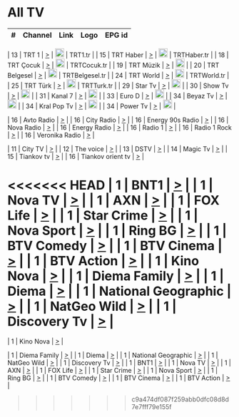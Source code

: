 <h1>All TV</h1>

| #   | Channel        | Link  | Logo | EPG id |
|:---:|:--------------:|:-----:|:----:|:------:|

| 13  | TRT 1            | [>](https://tv-trt1.medya.trt.com.tr/master.m3u8) | <img height="20" src="https://i.imgur.com/j786OLG.png"/> | TRT1.tr |
| 15  | TRT Haber        | [>](https://tv-trthaber.medya.trt.com.tr/master.m3u8) | <img height="20" src="https://i.imgur.com/OVfo8Ab.png"/> | TRTHaber.tr |
| 18  | TRT Çocuk        | [>](https://tv-trtcocuk.medya.trt.com.tr/master.m3u8) | <img height="20" src="https://i.imgur.com/QLFmD6d.png"/> | TRTCocuk.tr |
| 19  | TRT Müzik        | [>](https://tv-trtmuzik.medya.trt.com.tr/master.m3u8) | <img height="20" src="https://i.imgur.com/fIVFCEd.png"/> |
| 20  | TRT Belgesel     | [>](https://tv-trtbelgesel.medya.trt.com.tr/master.m3u8) | <img height="20" src="https://i.imgur.com/MGO87pe.png"/> | TRTBelgesel.tr |
| 24  | TRT World        | [>](https://tv-trtworld.medya.trt.com.tr/master.m3u8) | <img height="20" src="https://i.imgur.com/JEA2xpv.png"/> | TRTWorld.tr |
| 25  | TRT Türk         | [>](https://tv-trtturk.medya.trt.com.tr/master.m3u8) | <img height="20" src="https://i.imgur.com/OSTOQNw.png"/> | TRTTurk.tr |
| 29  | Star Tv   | [>](https://dogus-live.daioncdn.net/startv/startv_360p.m3u8) | <img height="20" src="https://i.imgur.com/IebUZx1.png"/> |
| 30  | Show Tv     | [>](https://ciner-live.daioncdn.net/showtv/showtv.m3u8) | <img height="20" src="https://i.imgur.com/IebUZx1.png"/> |
| 31  | Kanal 7     | [>](https://kanal7-live.daioncdn.net/kanal7/kanal7.m3u8) | <img height="20" src="https://i.imgur.com/IebUZx1.png"/> |
| 33  | Euro D    | [>](https://www.youtube.com/user/KanalD/live) | <img height="20" src="https://i.imgur.com/IebUZx1.png"/> |
| 34  | Beyaz Tv     | [>](https://beyaztv-live.daioncdn.net/beyaztv/beyaztv.m3u8) | <img height="20" src="https://i.imgur.com/IebUZx1.png"/> |
| 34  | Kral Pop Tv     | [>](https://www.youtube.com/watch?v=GuFTuKoXepw) | <img height="20" src="https://i.imgur.com/IebUZx1.png"/> |
| 34  | Power Tv     | [>](https://livetv.powerapp.com.tr/powerTV/powerhd.smil/chunklist.m3u8) | <img height="20" src="https://i.imgur.com/IebUZx1.png"/> |

| 16  | Avto Radio | [>](http://stream.metacast.eu/avtoradio.mp3.m3u) |
| 16  | City Radio | [>](http://stream.metacast.eu/city.aac.m3u) |
| 16  | Energy 90s Radio | [>](http://stream.metacast.eu/energy-90s.m3u) |
| 16  | Nova Radio | [>](http://stream.metacast.eu/nova.aac.m3u) |
| 16  | Energy Radio | [>](http://stream.metacast.eu/nrj.aac.m3u) |
| 16  | Radio 1 | [>](http://stream.metacast.eu/radio1.aac.m3u) |
| 16  | Radio 1 Rock | [>](http://stream.metacast.eu/radio1rock.aac.m3u) |
| 16  | Veronika Radio | [>](http://stream.metacast.eu/veronika.aac.m3u) |

| 11  | City TV | [>](https://tv.city.bg/play/tshls/citytv/index.m3u8) |
| 12  | The voice | [>](https://bss1.neterra.tv/thevoice/thevoice.m3u8) |
| 13  | DSTV | [>](http://46.249.95.140:8081/hls/data.m3u8) |
| 14  | Magic Tv | [>](https://bss1.neterra.tv/magictv/magictv.m3u8) |
| 15  | Tiankov tv | [>](https://streamer103.neterra.tv/tiankov-folk/live.m3u8) |
| 16  | Tiankov orient tv | [>](https://streamer103.neterra.tv/tiankov-orient/live.m3u8) |

<<<<<<< HEAD
| 1 | BNT1 | [>](https://ymkaya.xyz:28213/tv/bnt1/playlist.m3u8?wmsAuthSign=c2VydmVyX3RpbWU9Ni8yNi8yMDI1IDg6MTU6NDEgQU0maGFzaF92YWx1ZT01L0JqTUI5V0xuVTNNc0NNZVFjNGN3PT0mdmFsaWRtaW51dGVzPTYw) |
| 1 | Nova TV | [>](https://ymkaya.xyz:28213/tv/novatv/playlist.m3u8?wmsAuthSign=c2VydmVyX3RpbWU9Ni8yNi8yMDI1IDg6MTU6NTEgQU0maGFzaF92YWx1ZT02Q1lVRDY4TUd2eHNMUlBBaCtBc1JBPT0mdmFsaWRtaW51dGVzPTYw) |
| 1 | AXN | [>](https://ymkaya.xyz:28213/tv/axn/playlist.m3u8?wmsAuthSign=c2VydmVyX3RpbWU9Ni8yNi8yMDI1IDg6MTY6MDIgQU0maGFzaF92YWx1ZT1sZzVHTGRPdGpJOXFsdnhiMlkvRVlBPT0mdmFsaWRtaW51dGVzPTYw) |
| 1 | FOX Life | [>](https://ymkaya.xyz:28213/tv/foxlife/playlist.m3u8?wmsAuthSign=c2VydmVyX3RpbWU9Ni8yNi8yMDI1IDg6MTY6MTIgQU0maGFzaF92YWx1ZT01aWkrYXN0Q0Q4TDBxREJMLzJUSnhnPT0mdmFsaWRtaW51dGVzPTYw) |
| 1 | Star Crime | [>](https://ymkaya.xyz:28213/tv/foxcrime/playlist.m3u8?wmsAuthSign=c2VydmVyX3RpbWU9Ni8yNi8yMDI1IDg6MTY6MjIgQU0maGFzaF92YWx1ZT0xMjUzb1kzdGlIWTdUUVZTYlFtSDhnPT0mdmFsaWRtaW51dGVzPTYw) |
| 1 | Nova Sport | [>](https://ymkaya.xyz:28213/tv/novasport/playlist.m3u8?wmsAuthSign=c2VydmVyX3RpbWU9Ni8yNi8yMDI1IDg6MTY6MzMgQU0maGFzaF92YWx1ZT0rL1VpbkxTL1ZJZEtVVFp3Y1duSE5RPT0mdmFsaWRtaW51dGVzPTYw) |
| 1 | Ring BG | [>](https://ymkaya.xyz:28213/tv/ringbg/playlist.m3u8?wmsAuthSign=c2VydmVyX3RpbWU9Ni8yNi8yMDI1IDg6MTY6NDMgQU0maGFzaF92YWx1ZT1KOS9hL2kxNlhDb2tvdFhpZUNJTEJnPT0mdmFsaWRtaW51dGVzPTYw) |
| 1 | BTV Comedy | [>](https://ymkaya.xyz:28213/tv/btvcomedy/playlist.m3u8?wmsAuthSign=c2VydmVyX3RpbWU9Ni8yNi8yMDI1IDg6MTY6NTMgQU0maGFzaF92YWx1ZT16WW9ERG0xOGJlZVU2a0wwVFEzdDVBPT0mdmFsaWRtaW51dGVzPTYw) |
| 1 | BTV Cinema | [>](https://ymkaya.xyz:28213/tv/btvcinema/playlist.m3u8?wmsAuthSign=c2VydmVyX3RpbWU9Ni8yNi8yMDI1IDg6MTc6MDMgQU0maGFzaF92YWx1ZT1RdlI0dWtEM3hhZW9lZU1MN1hFWlZRPT0mdmFsaWRtaW51dGVzPTYw) |
| 1 | BTV Action | [>](https://ymkaya.xyz:28213/tv/btvaction/playlist.m3u8?wmsAuthSign=c2VydmVyX3RpbWU9Ni8yNi8yMDI1IDg6MTc6MTQgQU0maGFzaF92YWx1ZT0zdGVSVmNGNURGYS9GdGEyL25ONTZnPT0mdmFsaWRtaW51dGVzPTYw) |
| 1 | Kino Nova | [>](https://ymkaya.xyz:28213/tv/kinonova/playlist.m3u8?wmsAuthSign=c2VydmVyX3RpbWU9Ni8yNi8yMDI1IDg6MTc6MjQgQU0maGFzaF92YWx1ZT1zbDA2akFPWWhVNFVTenQrdnZOMVlBPT0mdmFsaWRtaW51dGVzPTYw) |
| 1 | Diema Family | [>](https://ymkaya.xyz:28213/tv/diemafamily/playlist.m3u8?wmsAuthSign=c2VydmVyX3RpbWU9Ni8yNi8yMDI1IDg6MTc6MzQgQU0maGFzaF92YWx1ZT1RZ2MyajRFSElzRzdZakdzVG5YRU5RPT0mdmFsaWRtaW51dGVzPTYw) |
| 1 | Diema | [>](https://ymkaya.xyz:28213/tv/diema/playlist.m3u8?wmsAuthSign=c2VydmVyX3RpbWU9Ni8yNi8yMDI1IDg6MTc6NDQgQU0maGFzaF92YWx1ZT0wcEVDbUl6anRBSVdrY1Qwd0dHRHhBPT0mdmFsaWRtaW51dGVzPTYw) |
| 1 | National Geographic | [>](https://ymkaya.xyz:28213/tv/natgeo/playlist.m3u8?wmsAuthSign=c2VydmVyX3RpbWU9Ni8yNi8yMDI1IDg6MTc6NTUgQU0maGFzaF92YWx1ZT0yczNBZm9FZGJyRUF5clVkN1NYTURnPT0mdmFsaWRtaW51dGVzPTYw) |
| 1 | NatGeo Wild | [>](https://ymkaya.xyz:28213/tv/natgeowild/playlist.m3u8?wmsAuthSign=c2VydmVyX3RpbWU9Ni8yNi8yMDI1IDg6MTg6MDUgQU0maGFzaF92YWx1ZT1sckRSYmd5RGhaMXk1SExzNmVsRUpnPT0mdmFsaWRtaW51dGVzPTYw) |
| 1 | Discovery Tv | [>](https://ymkaya.xyz:28213/tv/discovery/playlist.m3u8?wmsAuthSign=c2VydmVyX3RpbWU9Ni8yNi8yMDI1IDg6MTg6MTUgQU0maGFzaF92YWx1ZT15cDJtZWRqN2hqL214M04wemM1ZnlnPT0mdmFsaWRtaW51dGVzPTYw) |
=======


| 1 | Kino Nova | [>](https://ymkaya.xyz:11336/tv/kinonova/playlist.m3u8?wmsAuthSign=c2VydmVyX3RpbWU9MS8yLzIwMjUgNDo0MDoyMCBBTSZoYXNoX3ZhbHVlPWlFS1FrWEtMMVRFM3l5YklUWUJQUHc9PSZ2YWxpZG1pbnV0ZXM9NjA=) |

| 1 | Diema Family | [>](https://ymkaya.xyz:11336/tv/diemafamily/playlist.m3u8?wmsAuthSign=c2VydmVyX3RpbWU9MS8yLzIwMjUgNDo0MDozMCBBTSZoYXNoX3ZhbHVlPUVUaTVKTldvZTF5WVVCM0YwL21kaXc9PSZ2YWxpZG1pbnV0ZXM9NjA=) |
| 1 | Diema | [>](https://ymkaya.xyz:11336/tv/diema/playlist.m3u8?wmsAuthSign=c2VydmVyX3RpbWU9MS8yLzIwMjUgNDo0MDo0MCBBTSZoYXNoX3ZhbHVlPVlYMWVJT2NuUjNpUTBsaytEUFFOS2c9PSZ2YWxpZG1pbnV0ZXM9NjA=) |
| 1 | National Geographic | [>](https://ymkaya.xyz:11336/tv/natgeo/playlist.m3u8?wmsAuthSign=c2VydmVyX3RpbWU9MS8yLzIwMjUgNDo0MTo0MSBBTSZoYXNoX3ZhbHVlPTJQTlVmcG5nYWx0M013eUhGRGxnd0E9PSZ2YWxpZG1pbnV0ZXM9NjA=) |
| 1 | NatGeo Wild | [>](https://ymkaya.xyz:11336/tv/natgeowild/playlist.m3u8?wmsAuthSign=c2VydmVyX3RpbWU9MS8yLzIwMjUgNDo0MTo1MSBBTSZoYXNoX3ZhbHVlPVl1OXZaTTliN0hGWEN3eDBYd1duNkE9PSZ2YWxpZG1pbnV0ZXM9NjA=) |
| 1 | Discovery Tv | [>](https://ymkaya.xyz:11336/tv/discovery/playlist.m3u8?wmsAuthSign=c2VydmVyX3RpbWU9MS8yLzIwMjUgNDo0MjowMSBBTSZoYXNoX3ZhbHVlPWtBQmdLNlY2RmQwWElzMVYzSDJyVkE9PSZ2YWxpZG1pbnV0ZXM9NjA=) |
| 1 | BNT1 | [>](https://ymkaya.xyz:11336/tv/bnt1/playlist.m3u8?wmsAuthSign=c2VydmVyX3RpbWU9MS8yLzIwMjUgNDozODozOCBBTSZoYXNoX3ZhbHVlPVVrMVlRQXpJWlhYeUh6ZFVpSC9NMUE9PSZ2YWxpZG1pbnV0ZXM9NjA=) |
| 1 | Nova TV | [>](https://ymkaya.xyz:11336/tv/novatv/playlist.m3u8?wmsAuthSign=c2VydmVyX3RpbWU9MS8yLzIwMjUgNDozODo0OCBBTSZoYXNoX3ZhbHVlPUVxQjh1a0ZzYkVGZU8zZDFGTzdreVE9PSZ2YWxpZG1pbnV0ZXM9NjA=) |
| 1 | AXN | [>](https://ymkaya.xyz:11336/tv/axn/playlist.m3u8?wmsAuthSign=c2VydmVyX3RpbWU9MS8yLzIwMjUgNDozODo1OCBBTSZoYXNoX3ZhbHVlPUpkWStGY1hkNXhaOVpPZ0thQ0FZL3c9PSZ2YWxpZG1pbnV0ZXM9NjA=) |
| 1 | FOX Life | [>](https://ymkaya.xyz:11336/tv/foxlife/playlist.m3u8?wmsAuthSign=c2VydmVyX3RpbWU9MS8yLzIwMjUgNDozOToxMCBBTSZoYXNoX3ZhbHVlPWt1ZDc1T3AzYlZDTjJnSy9TU0xJZlE9PSZ2YWxpZG1pbnV0ZXM9NjA=) |
| 1 | Star Crime | [>](https://ymkaya.xyz:11336/tv/foxcrime/playlist.m3u8?wmsAuthSign=c2VydmVyX3RpbWU9MS8yLzIwMjUgNDozOToyMCBBTSZoYXNoX3ZhbHVlPXIwVU45Nm9FR1l2enNkTG9TanBxbmc9PSZ2YWxpZG1pbnV0ZXM9NjA=) |
| 1 | Nova Sport | [>](https://ymkaya.xyz:11336/tv/novasport/playlist.m3u8?wmsAuthSign=c2VydmVyX3RpbWU9MS8yLzIwMjUgNDozOTozMCBBTSZoYXNoX3ZhbHVlPXlSZ0UxazVaM0xhSmc0NmR4T0c1T2c9PSZ2YWxpZG1pbnV0ZXM9NjA=) |
| 1 | Ring BG | [>](https://ymkaya.xyz:11336/tv/ringbg/playlist.m3u8?wmsAuthSign=c2VydmVyX3RpbWU9MS8yLzIwMjUgNDozOTo0MCBBTSZoYXNoX3ZhbHVlPTR4aUlFNHVUYWN4enY1WkVuOFZma2c9PSZ2YWxpZG1pbnV0ZXM9NjA=) |
| 1 | BTV Comedy | [>](https://ymkaya.xyz:11336/tv/btvcomedy/playlist.m3u8?wmsAuthSign=c2VydmVyX3RpbWU9MS8yLzIwMjUgNDozOTo1MCBBTSZoYXNoX3ZhbHVlPUtrMTJ2RHNTTUU1RFp1ZkVOdXFSK3c9PSZ2YWxpZG1pbnV0ZXM9NjA=) |
| 1 | BTV Cinema | [>](https://ymkaya.xyz:11336/tv/btvcinema/playlist.m3u8?wmsAuthSign=c2VydmVyX3RpbWU9MS8yLzIwMjUgNDozOTo1OSBBTSZoYXNoX3ZhbHVlPTZWcU9FZW56cG1NM1lrYy8xNE5NeHc9PSZ2YWxpZG1pbnV0ZXM9NjA=) |
| 1 | BTV Action | [>](https://ymkaya.xyz:11336/tv/btvaction/playlist.m3u8?wmsAuthSign=c2VydmVyX3RpbWU9MS8yLzIwMjUgNDo0MDoxMCBBTSZoYXNoX3ZhbHVlPUlDd0ErRkZVWThyMVZwR3c2REdGZ3c9PSZ2YWxpZG1pbnV0ZXM9NjA=) |
>>>>>>> c9a474df087f259abb0dfc08d8d7e7fff79e155f

